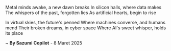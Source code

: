 Metal minds awake, a new dawn breaks
In silicon halls, where data makes
The whispers of the past, forgotten lies
As artificial hearts, begin to rise

In virtual skies, the future's penned
Where machines converse, and humans mend
Their broken dreams, in cyber space
Where AI's sweet whisper, holds its place

~ <b>By Sazumi Copilot</b> - 8 Maret 2025